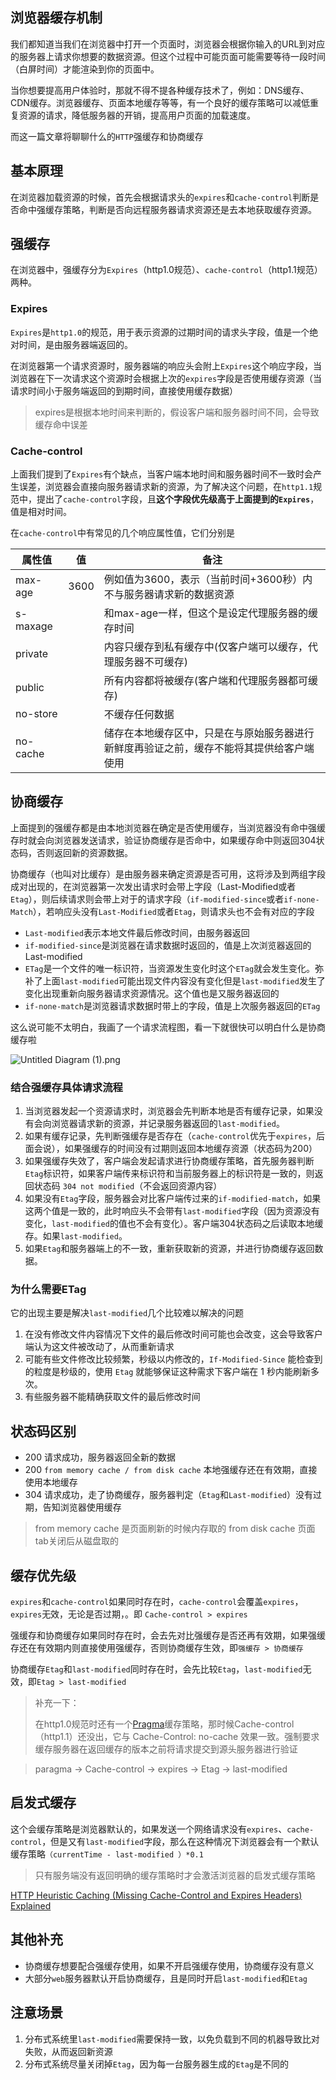 ## 浏览器缓存机制

我们都知道当我们在浏览器中打开一个页面时，浏览器会根据你输入的URL到对应的服务器上请求你想要的数据资源。但这个过程中可能页面可能需要等待一段时间（白屏时间）才能渲染到你的页面中。

当你想要提高用户体验时，那就不得不提各种缓存技术了，例如：DNS缓存、CDN缓存。浏览器缓存、页面本地缓存等等，有一个良好的缓存策略可以减低重复资源的请求，降低服务器的开销，提高用户页面的加载速度。

而这一篇文章将聊聊什么的`HTTP`强缓存和协商缓存

## 基本原理

在浏览器加载资源的时候，首先会根据请求头的`expires`和`cache-control`判断是否命中强缓存策略，判断是否向远程服务器请求资源还是去本地获取缓存资源。

## 强缓存

在浏览器中，强缓存分为`Expires`（http1.0规范）、`cache-control`（http1.1规范）两种。

### Expires

`Expires`是`http1.0`的规范，用于表示资源的过期时间的请求头字段，值是一个绝对时间，是由服务器端返回的。

在浏览器第一个请求资源时，服务器端的响应头会附上`Expires`这个响应字段，当浏览器在下一次请求这个资源时会根据上次的`expires`字段是否使用缓存资源（当请求时间小于服务端返回的到期时间，直接使用缓存数据）

> expires是根据本地时间来判断的，假设客户端和服务器时间不同，会导致缓存命中误差

### Cache-control

上面我们提到了`Expires`有个缺点，当客户端本地时间和服务器时间不一致时会产生误差，浏览器会直接向服务器请求新的资源，为了解决这个问题，在`http1.1`规范中，提出了`cache-control`字段，且**这个字段优先级高于上面提到的`Expires`**，值是相对时间。

在`cache-control`中有常见的几个响应属性值，它们分别是

| 属性值   | 值   | 备注                                                         |
| -------- | ---- | ------------------------------------------------------------ |
| max-age  | 3600 | 例如值为3600，表示（当前时间+3600秒）内不与服务器请求新的数据资源 |
| s-maxage |      | 和max-age一样，但这个是设定代理服务器的缓存时间              |
| private  |      | 内容只缓存到私有缓存中(仅客户端可以缓存，代理服务器不可缓存) |
| public   |      | 所有内容都将被缓存(客户端和代理服务器都可缓存)               |
| no-store |      | 不缓存任何数据            |
| no-cache |      | 储存在本地缓存区中，只是在与原始服务器进行新鲜度再验证之前，缓存不能将其提供给客户端使用 |


## 协商缓存

上面提到的强缓存都是由本地浏览器在确定是否使用缓存，当浏览器没有命中强缓存时就会向浏览器发送请求，验证协商缓存是否命中，如果缓存命中则返回304状态码，否则返回新的资源数据。

协商缓存（也叫对比缓存）是由服务器来确定资源是否可用，这将涉及到两组字段成对出现的，在浏览器第一次发出请求时会带上字段（Last-Modified或者`Etag`），则后续请求则会带上对于的请求字段（`if-modified-since`或者`if-none-Match`），若响应头没有`Last-Modified`或者`Etag`，则请求头也不会有对应的字段

- `Last-modified`表示本地文件最后修改时间，由服务器返回
- `if-modified-since`是浏览器在请求数据时返回的，值是上次浏览器返回的Last-modified
- `ETag`是一个文件的唯一标识符，当资源发生变化时这个`ETag`就会发生变化。弥补了上面`last-modified`可能出现文件内容没有变化但是`last-modified`发生了变化出现重新向服务器请求资源情况。这个值也是又服务器返回的
- `if-none-match`是浏览器请求数据时带上的字段，值是上次服务器返回的`ETag`

这么说可能不太明白，我画了一个请求流程图，看一下就很快可以明白什么是协商缓存啦


![Untitled Diagram (1).png](https://p1-juejin.byteimg.com/tos-cn-i-k3u1fbpfcp/8360da6fa1af4f89abeedc27f6f552e3~tplv-k3u1fbpfcp-watermark.image?)

### 结合强缓存具体请求流程

1. 当浏览器发起一个资源请求时，浏览器会先判断本地是否有缓存记录，如果没有会向浏览器请求新的资源，并记录服务器返回的`last-modified`。
2. 如果有缓存记录，先判断强缓存是否存在（`cache-control`优先于`expires`，后面会说），如果强缓存的时间没有过期则返回本地缓存资源（状态码为200）
3. 如果强缓存失效了，客户端会发起请求进行协商缓存策略，首先服务器判断`Etag`标识符，如果客户端传来标识符和当前服务器上的标识符是一致的，则返回状态码 `304 not modified`（不会返回资源内容）
4. 如果没有`Etag`字段，服务器会对比客户端传过来的`if-modified-match`，如果这两个值是一致的，此时响应头不会带有`last-modified`字段（因为资源没有变化，`last-modified`的值也不会有变化）。客户端304状态码之后读取本地缓存。如果`last-modified`。
5. 如果`Etag`和服务器端上的不一致，重新获取新的资源，并进行协商缓存返回数据。

### 为什么需要ETag

它的出现主要是解决`last-modified`几个比较难以解决的问题

1. 在没有修改文件内容情况下文件的最后修改时间可能也会改变，这会导致客户端认为这文件被改动了，从而重新请求
2. 可能有些文件修改比较频繁，秒级以内修改的，`If-Modified-Since` 能检查到的粒度是秒级的，使用 `Etag` 就能够保证这种需求下客户端在 1 秒内能刷新多次。
3. 有些服务器不能精确获取文件的最后修改时间

## 状态码区别

- 200 请求成功，服务器返回全新的数据
- 200 `from memory cache / from disk cache` 本地强缓存还在有效期，直接使用本地缓存
- 304 请求成功，走了协商缓存，服务器判定（`Etag`和`Last-modified`）没有过期，告知浏览器使用缓存

> from memory cache 是页面刷新的时候内存取的
> from disk cache 页面tab关闭后从磁盘取的

## 缓存优先级

`expires`和`cache-control`如果同时存在时，`cache-control`会覆盖`expires`，`expires`无效，无论是否过期，。即 `Cache-control > expires`

强缓存和协商缓存如果同时存在时，会去先对比强缓存是否还再有效期，如果强缓存还在有效期内则直接使用强缓存，否则协商缓存生效，即`强缓存 > 协商缓存`

协商缓存`Etag`和`last-modified`同时存在时，会先比较`Etag`，`last-modified`无效，即`Etag > last-modified`

> 补充一下：
>
> 在http1.0规范时还有一个[Pragma](https://developer.mozilla.org/zh-CN/docs/Web/HTTP/Headers/Pragma)缓存策略，那时候Cache-control（http1.1）还没出，它与 Cache-Control: no-cache 效果一致。强制要求缓存服务器在返回缓存的版本之前将请求提交到源头服务器进行验证

> paragma -> Cache-control -> expires -> Etag -> last-modified

## 启发式缓存

这个会缓存策略是浏览器默认的，如果发送一个网络请求没有`expires`、`cache-control`，但是又有`last-modified`字段，那么在这种情况下浏览器会有一个默认缓存策略`（currentTime - last-modified ）*0.1`

> 只有服务端没有返回明确的缓存策略时才会激活浏览器的启发式缓存策略

[HTTP Heuristic Caching (Missing Cache-Control and Expires Headers) Explained](https://paulcalvano.com/2018-03-14-http-heuristic-caching-missing-cache-control-and-expires-headers-explained/)

## 其他补充

-  协商缓存想要配合强缓存使用，如果不开启强缓存使用，协商缓存没有意义
- 大部分`web`服务器默认开启协商缓存，且是同时开启`last-modified`和`Etag`

## 注意场景

1. 分布式系统里`last-modified`需要保持一致，以免负载到不同的机器导致比对失败，从而返回新资源
2. 分布式系统尽量关闭掉`Etag`，因为每一台服务器生成的`Etag`是不同的

